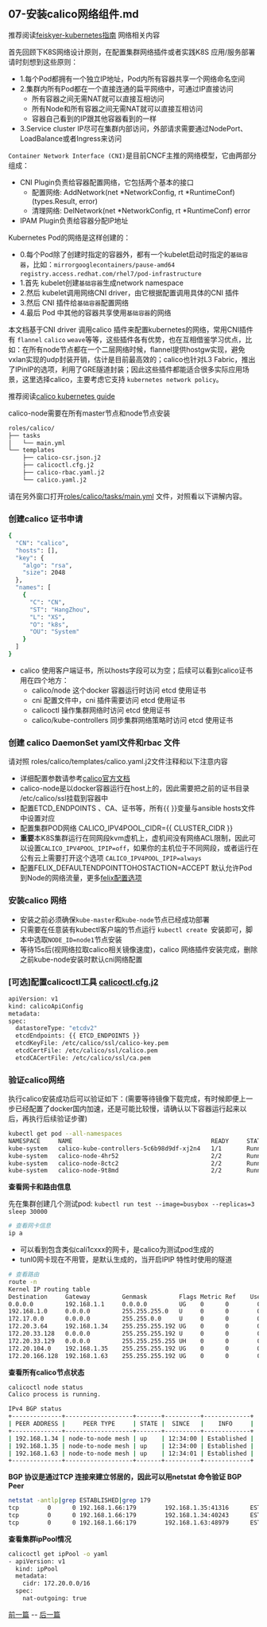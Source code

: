 ## 07-安装calico网络组件.md

推荐阅读[feiskyer-kubernetes指南](https://github.com/feiskyer/kubernetes-handbook) 网络相关内容

首先回顾下K8S网络设计原则，在配置集群网络插件或者实践K8S 应用/服务部署请时刻想到这些原则：

- 1.每个Pod都拥有一个独立IP地址，Pod内所有容器共享一个网络命名空间
- 2.集群内所有Pod都在一个直接连通的扁平网络中，可通过IP直接访问
  - 所有容器之间无需NAT就可以直接互相访问
  - 所有Node和所有容器之间无需NAT就可以直接互相访问
  - 容器自己看到的IP跟其他容器看到的一样
- 3.Service cluster IP尽可在集群内部访问，外部请求需要通过NodePort、LoadBalance或者Ingress来访问

`Container Network Interface (CNI)`是目前CNCF主推的网络模型，它由两部分组成：

- CNI Plugin负责给容器配置网络，它包括两个基本的接口
  - 配置网络: AddNetwork(net *NetworkConfig, rt *RuntimeConf) (types.Result, error)
  - 清理网络: DelNetwork(net *NetworkConfig, rt *RuntimeConf) error
- IPAM Plugin负责给容器分配IP地址

Kubernetes Pod的网络是这样创建的：
- 0.每个Pod除了创建时指定的容器外，都有一个kubelet启动时指定的`基础容器`，比如：`mirrorgooglecontainers/pause-amd64` `registry.access.redhat.com/rhel7/pod-infrastructure`
- 1.首先 kubelet创建`基础容器`生成network namespace
- 2.然后 kubelet调用网络CNI driver，由它根据配置调用具体的CNI 插件
- 3.然后 CNI 插件给`基础容器`配置网络
- 4.最后 Pod 中其他的容器共享使用`基础容器`的网络

本文档基于CNI driver 调用calico 插件来配置kubernetes的网络，常用CNI插件有 `flannel` `calico` `weave`等等，这些插件各有优势，也在互相借鉴学习优点，比如：在所有node节点都在一个二层网络时候，flannel提供hostgw实现，避免vxlan实现的udp封装开销，估计是目前最高效的；calico也针对L3 Fabric，推出了IPinIP的选项，利用了GRE隧道封装；因此这些插件都能适合很多实际应用场景，这里选择calico，主要考虑它支持 `kubernetes network policy`。

推荐阅读[calico kubernetes guide](https://docs.projectcalico.org/v2.6/getting-started/kubernetes/)

calico-node需要在所有master节点和node节点安装 

``` bash
roles/calico/
├── tasks
│   └── main.yml
└── templates
    ├── calico-csr.json.j2
    ├── calicoctl.cfg.j2
    ├── calico-rbac.yaml.j2
    └── calico.yaml.j2
```
请在另外窗口打开[roles/calico/tasks/main.yml](../roles/calico/tasks/main.yml) 文件，对照看以下讲解内容。

### 创建calico 证书申请

``` bash
{
  "CN": "calico",
  "hosts": [],
  "key": {
    "algo": "rsa",
    "size": 2048
  },
  "names": [
    {
      "C": "CN",
      "ST": "HangZhou",
      "L": "XS",
      "O": "k8s",
      "OU": "System"
    }
  ]
}
```
- calico 使用客户端证书，所以hosts字段可以为空；后续可以看到calico证书用在四个地方：
  - calico/node 这个docker 容器运行时访问 etcd 使用证书
  - cni 配置文件中，cni 插件需要访问 etcd 使用证书
  - calicoctl 操作集群网络时访问 etcd 使用证书
  - calico/kube-controllers 同步集群网络策略时访问 etcd 使用证书

### 创建 calico DaemonSet yaml文件和rbac 文件

请对照 roles/calico/templates/calico.yaml.j2文件注释和以下注意内容

+ 详细配置参数请参考[calico官方文档](https://docs.projectcalico.org/v2.6/reference/node/configuration)
+ calico-node是以docker容器运行在host上的，因此需要把之前的证书目录 /etc/calico/ssl挂载到容器中
+ 配置ETCD_ENDPOINTS 、CA、证书等，所有{{ }}变量与ansible hosts文件中设置对应
+ 配置集群POD网络 CALICO_IPV4POOL_CIDR={{ CLUSTER_CIDR }}
+ **重要**本K8S集群运行在同网段kvm虚机上，虚机间没有网络ACL限制，因此可以设置`CALICO_IPV4POOL_IPIP=off`，如果你的主机位于不同网段，或者运行在公有云上需要打开这个选项 `CALICO_IPV4POOL_IPIP=always`
+ 配置FELIX_DEFAULTENDPOINTTOHOSTACTION=ACCEPT 默认允许Pod到Node的网络流量，更多[felix配置选项](https://docs.projectcalico.org/v2.6/reference/felix/configuration)

### 安装calico 网络

+ 安装之前必须确保`kube-master`和`kube-node`节点已经成功部署
+ 只需要在任意装有kubectl客户端的节点运行 `kubectl create `安装即可，脚本中选取`NODE_ID=node1`节点安装
+ 等待15s后(视网络拉取calico相关镜像速度)，calico 网络插件安装完成，删除之前kube-node安装时默认cni网络配置

### [可选]配置calicoctl工具 [calicoctl.cfg.j2](roles/calico/templates/calicoctl.cfg.j2)

``` bash
apiVersion: v1
kind: calicoApiConfig
metadata:
spec:
  datastoreType: "etcdv2"
  etcdEndpoints: {{ ETCD_ENDPOINTS }}
  etcdKeyFile: /etc/calico/ssl/calico-key.pem
  etcdCertFile: /etc/calico/ssl/calico.pem
  etcdCACertFile: /etc/calico/ssl/ca.pem
```

### 验证calico网络

执行calico安装成功后可以验证如下：(需要等待镜像下载完成，有时候即便上一步已经配置了docker国内加速，还是可能比较慢，请确认以下容器运行起来以后，再执行后续验证步骤)

``` bash
kubectl get pod --all-namespaces
NAMESPACE     NAME                                       READY     STATUS    RESTARTS   AGE
kube-system   calico-kube-controllers-5c6b98d9df-xj2n4   1/1       Running   0          1m
kube-system   calico-node-4hr52                          2/2       Running   0          1m
kube-system   calico-node-8ctc2                          2/2       Running   0          1m
kube-system   calico-node-9t8md                          2/2       Running   0          1m
```

**查看网卡和路由信息**

先在集群创建几个测试pod:  `kubectl run test --image=busybox --replicas=3 sleep 30000`

``` bash
# 查看网卡信息
ip a
```

+ 可以看到包含类似cali1cxxx的网卡，是calico为测试pod生成的
+ tunl0网卡现在不用管，是默认生成的，当开启IPIP 特性时使用的隧道

``` bash
# 查看路由
route -n
Kernel IP routing table
Destination     Gateway         Genmask         Flags Metric Ref    Use Iface
0.0.0.0         192.168.1.1     0.0.0.0         UG    0      0        0 ens3
192.168.1.0     0.0.0.0         255.255.255.0   U     0      0        0 ens3
172.17.0.0      0.0.0.0         255.255.0.0     U     0      0        0 docker0
172.20.3.64     192.168.1.34    255.255.255.192 UG    0      0        0 ens3
172.20.33.128   0.0.0.0         255.255.255.192 U     0      0        0 *
172.20.33.129   0.0.0.0         255.255.255.255 UH    0      0        0 caliccc295a6d4f
172.20.104.0    192.168.1.35    255.255.255.192 UG    0      0        0 ens3
172.20.166.128  192.168.1.63    255.255.255.192 UG    0      0        0 ens3
```

**查看所有calico节点状态**

``` bash
calicoctl node status
Calico process is running.

IPv4 BGP status
+--------------+-------------------+-------+----------+-------------+
| PEER ADDRESS |     PEER TYPE     | STATE |  SINCE   |    INFO     |
+--------------+-------------------+-------+----------+-------------+
| 192.168.1.34 | node-to-node mesh | up    | 12:34:00 | Established |
| 192.168.1.35 | node-to-node mesh | up    | 12:34:00 | Established |
| 192.168.1.63 | node-to-node mesh | up    | 12:34:01 | Established |
+--------------+-------------------+-------+----------+-------------+
```

**BGP 协议是通过TCP 连接来建立邻居的，因此可以用netstat 命令验证 BGP Peer**

``` bash
netstat -antlp|grep ESTABLISHED|grep 179
tcp        0      0 192.168.1.66:179        192.168.1.35:41316      ESTABLISHED 28479/bird      
tcp        0      0 192.168.1.66:179        192.168.1.34:40243      ESTABLISHED 28479/bird      
tcp        0      0 192.168.1.66:179        192.168.1.63:48979      ESTABLISHED 28479/bird
```

**查看集群ipPool情况**

``` bash
calicoctl get ipPool -o yaml
- apiVersion: v1
  kind: ipPool
  metadata:
    cidr: 172.20.0.0/16
  spec:
    nat-outgoing: true
```

[前一篇](06-安装kube-node节点.md) -- [后一篇]()
